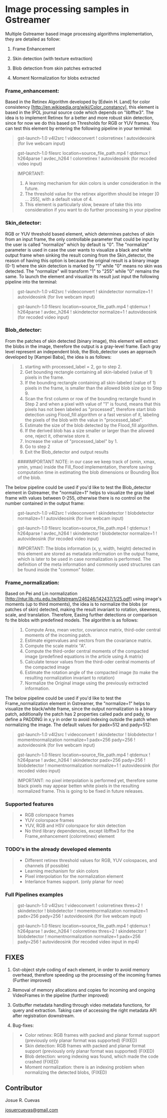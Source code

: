 # Image processing samples in Gstreamer

Multiple Gstreamer based image processing algorithms implementation, they are detailed as follow:

1. Frame Enhancement

2. Skin detection (with texture extraction)

3. Blob detection from skin patches extracted

4. Moment Normalization for blobs extracted

### Frame_enhancement:

Based in the Retinex Algorithm developed by [Edwin H. Land] for color consistency [http://en.wikipedia.org/wiki/Color_constancy], this element is based in the IPOL journal source code which depends on "libfftw3". The idea is to implement Retinex for a better and more robust skin detection, since for now we do this based on Thresholds for RGB or YUV frames. You can test this element by entering the following pipeline in your terminal:

>gst-launch-1.0 v4l2src ! videoconvert ! colorretinex ! autovideosink	(for live webcam input)

>gst-launch-1.0 filesrc location=source_file_path.mp4 ! qtdemux  ! h264parse ! avdec_h264 ! colorretinex ! autovideosink	(for recoded video input)

> IMPORTANT:
> 1. A learning mechanism for skin colors is under consideration in the future.
> 2. The threshold value for the retinex algorithm should be integer [0 ... 255], with a default value of 4.
> 3. This element is particularly slow, beware of take this into consideration if you want to do further processing in your pipeline

### Skin_detector:

RGB or YUV threshold based element, which determines patches of skin from an input frame, the only controllable parameter that could be input by the user is called "normalize" which by default is "0". The "normalize" parameter is used in case the user wants to visualize a black and white output frame when sinking the result coming from the Skin_detector, the reason of having this option is because the original result is a binary image (0-1) where the skin detection is marked by "1" while "0" means no skin was detected. The "normalize" will transform "1" to "255" while "0" remains the same. To launch the element and visualize its result just input the following pipeline into the terminal:

>gst-launch-1.0 v4l2src ! videoconvert ! skindetector normalize=1 ! autovideosink	(for live webcam input)

>gst-launch-1.0 filesrc location=source_file_path.mp4 ! qtdemux  ! h264parse ! avdec_h264 ! skindetector normalize=1 ! autovideosink	(for recoded video input)

### Blob_detector:

From the patches of skin detected (binary image), this element will extract the blobs in the image, therefore the output is a gray-level frame. Each gray level represent an independent blob, the Blob_detector uses an approach developed by [Kampei Baba], the idea is as follows:

>1. starting with processed_label = 2, go to step 2.
>2. Get bounding rectangle containing all skin-labeled (value of 1) pixels in the frame.
>3. If the bounding rectangle containing all skin-labeled (value of 1) pixels in the frame, is smaller than the allowed blob size go to Step 9.
>4. Scan the first column or row of the bounding rectangle found in Step 2 and when a pixel with value of "1" is found, means that this pixels has not been labeled as "processed", therefore start blob detection using Flood_fill algorithm or a fast version of it, labeling the pixels of the blob with the value in "processed_label".
>5. Estimate the size of the blob detected by the Flood_fill algorithm.
>6. If the derived blob has a size smaller or larger than the allowed one, reject it, otherwise store it.
>7. Increase the value of "processed_label" by 1.
>8. Go to step 2
>9. Exit the Blob_detector and output results

>####IMPORTANT NOTE: in our case we keep track of (xmin, xmax, ymin, ymax) inside the Fill_flood implementation, therefore saving computation time in estimating the blob dimensions or Bounding Box of the blob.

The below pipeline could be used if you'd like to test the Blob_detector element in Gstreamer, the "normalize=1" helps to visualize the gray label frame with values between 0-255, otherwise there is no control on the number contained in the output frame:

>gst-launch-1.0 v4l2src ! videoconvert ! skindetector ! blobdetector normalize=1 ! autovideosink	(for live webcam input)

>gst-launch-1.0 filesrc location=source_file_path.mp4 ! qtdemux  ! h264parse ! avdec_h264 ! skindetector ! blobdetector normalize=1 ! autovideosink	(for recoded video input)

> IMPORTANT: The blobs information (x, y, width, height) detected in this element are stored as metadata information on the output frame, which is later to be used in case normalization is performed. The definition of the meta information and commonly used structures can be found inside the "common" folder.

### Frame_normalization:

Based on Pei and Lin normalization [http://ntur.lib.ntu.edu.tw/bitstream/246246/142437/1/25.pdf] using image's moments (up to third moments), the idea is to normalize the blobs (or patches of skin) detected, making the result invariant to rotation, skewness, scale, and translation. Therefore, Easing further detections or comparison fo the blobs with predefined models. The algorithm is as follows:

>1. Compute Area, mean vector, covariance matrix, third-oder central moments of the incoming patch.
>2. Estimate eigenvalues and vectors from the covariance matrix.
>3. Compute the scale matrix "A".
>4. Compute the third-order central moments of the compacted image (predefined equations in the article using A matrix)
>5. Calculate tensor values from the third-oder central moments of the compacted image
>6. Estimate the rotation angle of the compacted image (to make the resulting normalization invariant to rotation)
>7. Normalize the Original image using the previously extracted information.

The below pipeline could be used if you'd like to test the Frame_normalization element in Gstreamer, the "normalize=1" helps to visualize the black/white frame, since the output normalization is a binary patch, additionally the patch has 2 properties called padx and pady, to define a PADDING in x,y in order to avoid indexing outside the patch when normalizing the image. The default values for padx=512 and pady=512:

>gst-launch-1.0 v4l2src ! videoconvert ! skindetector ! blobdetector ! momentnormalization normalize=1  padx=256 pady=256 ! autovideosink	(for live webcam input)

>gst-launch-1.0 filesrc location=source_file_path.mp4 ! qtdemux  ! h264parse ! avdec_h264 ! skindetector  padx=256 pady=256 ! blobdetector ! momentnormalization normalize=1 ! autovideosink	(for recoded video input)

> IMPORTANT: no pixel interpolation is performed yet, therefore some black pixels may appear betten white pixels in the resulting normalized frame. This is going to be fixed in future releases.

### Supported features

>- RGB colorspace frames
>- YUV colorspace frames
>- YUV, RGB and HSV colorspace for skin detection
>- No third library dependencies, except libfftw3 for the Frame_enhancement (colorretinex) element

### TODO's in the already developed elements

>- Different retinex threshold values for RGB, YUV colospaces, and channels (if possible)
>- Learning mechanism for skin colors
>- Pixel interpolation for the normalization element
>- Interlance frames support. (only planar for now)

### Full Pipelines examples

>gst-launch-1.0 v4l2src ! videoconvert ! colorretinex thres=2 ! skindetector ! blobdetector ! momentnormalization normalize=1 padx=256 pady=256 ! autovideosink	(for live webcam input)

>gst-launch-1.0 filesrc location=source_file_path.mp4 ! qtdemux  ! h264parse ! avdec_h264 ! colorretinex thres=2 ! skindetector ! blobdetector ! momentnormalization normalize=1  padx=256 pady=256 ! autovideosink	(for recoded video input in mp4)


## FIXES

1. Gst-object style coding of each element, in order to avoid memory overhead, therefore speeding up the processing of the incoming frames (Further improved)

2. Removal of memory allocations and copies for incoming and ongoing VideoFrames in the pipeline (further improved)

3. Gstbuffer metadata handling through video metadata functions, for query and extraction. Taking care of accessing the right metadata API after registration downstream.

4. Bug-fixes:
>- Color retinex: RGB frames with packed and planar format support (previously only planar format was supported)  (FIXED)
>- Skin detection: RGB frames with packed and planar format support (previously only planar format was supported)  (FIXED)
>- Blob detection: wrong indexing was found, which made the code crashed (FIXED)
>- Moment normalization: there is an indexing problem when normalizing the detected blobs,  (FIXED)


## Contributor

Josue R. Cuevas

josuercuevas@gmail.com
